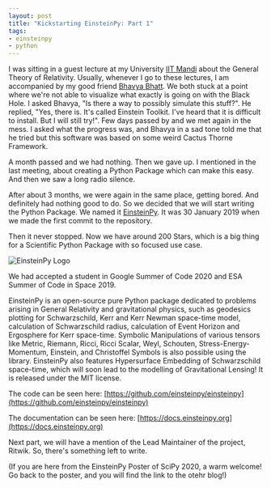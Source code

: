 ```yaml
---
layout: post
title: "Kickstarting EinsteinPy: Part 1"
tags:
- einsteinpy
- python
---
```


I was sitting in a guest lecture at my University [IIT Mandi](https://iitmandi.ac.in) about the General Theory of Relativity. Usually, whenever I go to these lectures, I am accompanied by my good friend [Bhavya Bhatt](https://github.com/spino17). We both stuck at a point where we're not able to visualize what exactly is going on with the Black Hole. I asked Bhavya, "Is there a way to possibly simulate this stuff?". He replied, "Yes, there is. It's called Einstein Toolkit. I've heard that it is difficult to install. But I will still try!". Few days passed by and we met again in the mess. I asked what the progress was, and Bhavya in a sad tone told me that he tried but this software was based on some weird Cactus Thorne Framework.

A month passed and we had nothing. Then we gave up. I mentioned in the last meeting, about creating a Python Package which can make this easy. And then we saw a long radio silence.

After about 3 months, we were again in the same place, getting bored. And definitely had nothing good to do. So we decided that we will start writing the Python Package. We named it [EinsteinPy](https://einsteinpy.org). It was 30 January 2019 when we made the first commit to the repository.

Then it never stopped. Now we have around 200 Stars, which is a big thing for a Scientific Python Package with so focused use case.

![EinsteinPy Logo](https://blog.einsteinpy.org/img/logo.png)

We had accepted a student in Google Summer of Code 2020 and ESA Summer of Code in Space 2019.

EinsteinPy is an open-source pure Python package dedicated to problems arising in General Relativity and gravitational physics, such as geodesics plotting for Schwarzschild, Kerr and Kerr Newman space-time model, calculation of Schwarzschild radius, calculation of Event Horizon and Ergosphere for Kerr space-time. Symbolic Manipulations of various tensors like Metric, Riemann, Ricci, Ricci Scalar, Weyl, Schouten, Stress-Energy-Momentum, Einstein, and Christoffel Symbols is also possible using the library. EinsteinPy also features Hypersurface Embedding of Schwarzschild space-time, which will soon lead to the modelling of Gravitational Lensing! It is released under the MIT license.

The code can be seen here: [https://github.com/einsteinpy/einsteinpy](https://github.com/einsteinpy/einsteinpy)

The documentation can be seen here: [https://docs.einsteinpy.org](https://docs.einsteinpy.org)

Next part, we will have a mention of the Lead Maintainer of the project, Ritwik. So, there's something left to write.

(If you are here from the EinsteinPy Poster of SciPy 2020, a warm welcome! Go back to the poster, and you will find the link to the otehr blog!)
